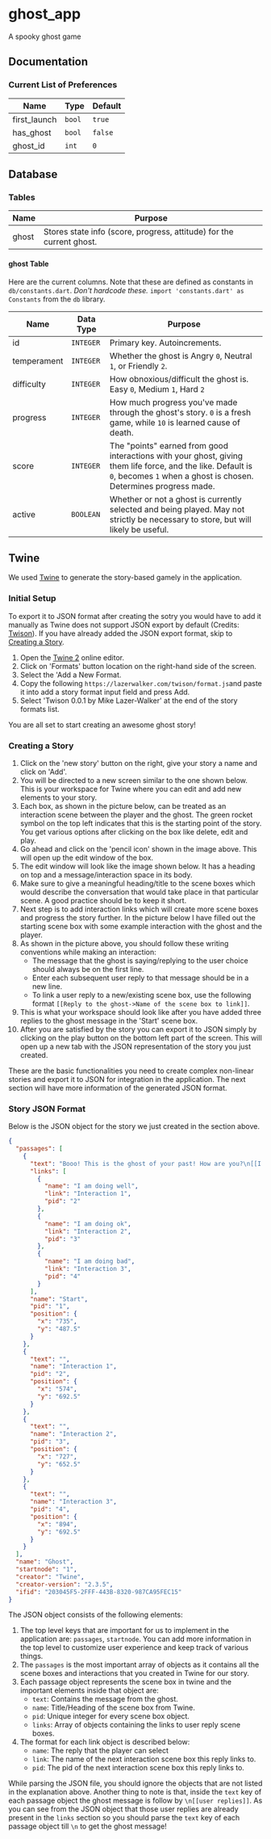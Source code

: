 # ghost_app

A spooky ghost game

## Documentation

### Current List of Preferences
| Name         | Type   | Default |
| ------------ | ------ | ------- |
| first_launch | `bool` | `true`  |
| has_ghost    | `bool` | `false` |
| ghost_id     | `int`  | `0`     |

## Database

### Tables
| Name        | Purpose                 |
| ----------- | ----------------------- |
| ghost       | Stores state info (score, progress, attitude) for the current ghost. |

#### ghost Table

Here are the current columns. Note that these are defined as constants in `db/constants.dart`. *Don't hardcode these.* `import 'constants.dart' as Constants` from the `db` library.

| Name        | Data Type | Purpose             |
| ----------- | --------- | ------------------- |
| id          | `INTEGER` | Primary key. Autoincrements. |
| temperament | `INTEGER` | Whether the ghost is Angry `0`, Neutral `1`, or Friendly `2`. |
| difficulty  | `INTEGER` | How obnoxious/difficult the ghost is. Easy `0`, Medium `1`, Hard `2` |
| progress    | `INTEGER` | How much progress you've made through the ghost's story. `0` is a fresh game, while `10` is learned cause of death. |
| score       | `INTEGER` | The "points" earned from good interactions with your ghost, giving them life force, and the like. Default is `0`, becomes `1` when a ghost is chosen. Determines progress made. |
| active      | `BOOLEAN` | Whether or not a ghost is currently selected and being played. May not strictly be necessary to store, but will likely be useful. |


## Twine

We used [Twine](https://twinery.org/) to generate the story-based gamely in the application.

### Initial Setup

To export it to JSON format after creating the sotry you would have to add it manually as Twine does not support JSON export by default (Credits: [Twison](https://github.com/lazerwalker/twison)). If you have already added the JSON export format, skip to [Creating a Story](#creating-a-story).

1. Open the [Twine 2](https://twinery.org/2/#!/stories) online editor.
2. Click on 'Formats' button location on the right-hand side of the screen.
3. Select the 'Add a New Format.
4. Copy the following `https://lazerwalker.com/twison/format.js`and paste it into add a story format input field and press Add.
5. Select 'Twison 0.0.1 by Mike Lazer-Walker' at the end of the story formats list.

You are all set to start creating an awesome ghost story!

### Creating a Story 

1. Click on the 'new story' button on the right, give your story a name and click on 'Add'.
2. You will be directed to a new screen similar to the one shown below. This is your workspace for Twine where you can edit and add new elements to your story. 
3. Each box, as shown in the picture below, can be treated as an interaction scene between the player and the ghost. The green rocket symbol on the top left indicates that this is the starting point of the story. You get various options after clicking on the box like delete, edit and play. 
4. Go ahead and click on the 'pencil icon' shown in the image above. This will open up the edit window of the box. 
5. The edit window will look like the image shown below. It has a heading on top and a message/interaction space in its body. 
6. Make sure to give a meaningful heading/title to the scene boxes which would describe the conversation that would take place in that particular scene. A good practice should be to keep it short. 
7. Next step is to add interaction links which will create more scene boxes and progress the story further. In the picture below I have filled out the starting scene box with some example interaction with the ghost and the player.
8. As shown in the picture above, you should follow these writing conventions while making an interaction:
   * The message that the ghost is saying/replying to the user choice should always be on the first line.
   * Enter each subsequent user reply to that message should be in a new line.
   * To link a user reply to a new/existing scene box, use the following format `[[Reply to the ghost->Name of the scene box to link]]`.
9. This is what your workspace should look like after you have added three replies to the ghost message in the 'Start' scene box.
10. After you are satisfied by the story you can export it to JSON simply by clicking on the play button on the bottom left part of the screen. This will open up a new tab with the JSON representation of the story you just created.

These are the basic functionalities you need to create complex non-linear stories and export it to JSON for integration in the application. The next section will have more information of the generated JSON format.

### Story JSON Format 

Below is the JSON object for the story we just created in the section above. 

```json
{
  "passages": [
    {
      "text": "Booo! This is the ghost of your past! How are you?\n[[I am doing well->Interaction 1]]\n[[I am doing ok->Interaction 2]]\n[[I am doing bad->Interaction 3]]",
      "links": [
        {
          "name": "I am doing well",
          "link": "Interaction 1",
          "pid": "2"
        },
        {
          "name": "I am doing ok",
          "link": "Interaction 2",
          "pid": "3"
        },
        {
          "name": "I am doing bad",
          "link": "Interaction 3",
          "pid": "4"
        }
      ],
      "name": "Start",
      "pid": "1",
      "position": {
        "x": "735",
        "y": "487.5"
      }
    },
    {
      "text": "",
      "name": "Interaction 1",
      "pid": "2",
      "position": {
        "x": "574",
        "y": "692.5"
      }
    },
    {
      "text": "",
      "name": "Interaction 2",
      "pid": "3",
      "position": {
        "x": "727",
        "y": "652.5"
      }
    },
    {
      "text": "",
      "name": "Interaction 3",
      "pid": "4",
      "position": {
        "x": "894",
        "y": "692.5"
      }
    }
  ],
  "name": "Ghost",
  "startnode": "1",
  "creator": "Twine",
  "creator-version": "2.3.5",
  "ifid": "203045F5-2FFF-443B-8320-987CA95FEC15"
}
```

The JSON object consists of the following elements:
1. The top level keys that are important for us to implement in the application are: `passages`, `startnode`. You can add more information in the top level to customize user experience and keep track of various things. 
2. The `passages` is the most important array of objects as it contains all the scene boxes and interactions that you created in Twine for our story.
3. Each passage object represents the scene box in twine and the important elements inside that object are:
   * `text`: Contains the message from the ghost.
   * `name`: Title/Heading of the scene box from Twine.
   * `pid`: Unique integer for every scene box object.
   * `links`: Array of objects containing the links to user reply scene boxes.
4. The format for each link object is described below:
   * `name`: The reply that the player can select 
   * `link`: The name of the next interaction scene box this reply links to.
   * `pid`: The pid of the next interaction scene box this reply links to.

While parsing the JSON file, you should ignore the objects that are not listed in the explanation above. Another thing to note is that, inside the `text` key of each passage object the ghost message is follow by `\n[[user replies]]`. As you can see from the JSON object that those user replies are already present in the `links` section so you should parse the `text` key of each passage object till `\n` to get the ghost message! 
